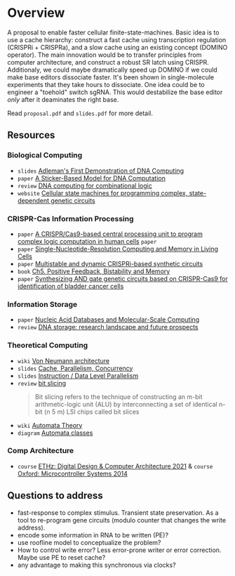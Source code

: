 # Overview

A proposal to enable faster cellular finite-state-machines. Basic idea is to use a cache hierarchy: construct a fast cache using transcription regulation (CRISPRi + CRISPRa), and a slow cache using an existing concept (DOMINO operator). The main innovation would be to transfer principles from computer architecture, and construct a robust SR latch using CRISPR. Additionaly, we could maybe dramatically speed up DOMINO if we could make base editors dissociate faster. It's been shown in single-molecule experiments that they take hours to dissociate. One idea could be to engineer a "toehold" switch sgRNA. This would destabilize the base editor *only* after it deaminates the right base.

Read `proposal.pdf` and `slides.pdf` for more detail.


## Resources
### Biological Computing
* `slides` [Adleman's First Demonstration of DNA Computing](https://users.cs.duke.edu/~reif/courses/molcomplectures/DNA.Computing.Adleman/DNA.Computing.Adleman.pdf)
* `paper` [A Sticker-Based Model for DNA Computation](https://doi.org/10.1089/cmb.1998.5.615) 
* `review` [DNA computing for combinational logic](https://link.springer.com/content/pdf/10.1007/s11432-018-9530-x.pdf) 
* `website` [Cellular state machines for programming complex, state-dependent genetic circuits](https://tlo.mit.edu/technologies/cellular-state-machines-programming-complex-state-dependent-genetic-circuits#:~:text=State%20machines%20can%20exist%20in,response%20to%20chemical%20inducer%20inputs.)

### CRISPR-Cas Information Processing
* `paper` [A CRISPR/Cas9-based central processing unit to program complex logic computation in human cells](https://www.pnas.org/doi/10.1073/pnas.1821740116) `paper`
* `paper` [Single-Nucleotide-Resolution Computing and Memory in Living Cells](https://doi.org/10.1016/j.molcel.2019.07.011)
* `paper` [Multistable and dynamic CRISPRi-based synthetic circuits](https://www.nature.com/articles/s41467-020-16574-1) 
* `book` [Ch5. Positive Feedback, Bistability and Memory](https://doi.org/10.1201/9781420011432) 
* `paper` [Synthesizing AND gate genetic circuits based on CRISPR-Cas9 for identification of bladder cancer cells](https://doi.org/10.1038/ncomms6393)

### Information Storage
* `paper` [Nucleic Acid Databases and Molecular-Scale Computing](https://pubs.acs.org/doi/pdf/10.1021/acsnano.9b02562)
* `review` [DNA storage: research landscape and future prospects](https://doi.org/10.1093/nsr/nwaa007) 

### Theoretical Computing
* `wiki` [Von Neumann architecture](https://en.wikipedia.org/wiki/Von_Neumann_architecture) 
* `slides` [Cache, Parallelism, Concurrency](https://www.cse-lab.ethz.ch/wp-content/uploads/2021/10/Cache-and-Concurrency.pdf) 
* `slides` [Instruction / Data Level Parallelism](https://www.cse-lab.ethz.ch/wp-content/uploads/2021/10/ILP-DLP.pdf) 
* `review` [bit slicing](https://dl.acm.org/doi/pdf/10.5555/1074100.1074172) 
	>Bit slicing refers to the technique of constructing an
	m-bit arithmetic-logic unit (ALU) by interconnecting a
	set of identical n-bit (n 5 m) LSI chips called bit slices
* `wiki` [Automata Theory](https://cs.stanford.edu/people/eroberts/courses/soco/projects/2004-05/automata-theory/basics.html) 
* `diagram` [Automata classes](https://upload.wikimedia.org/wikipedia/commons/a/a2/Automata_theory.svg) 

### Comp Architecture
* `course` [ETHz: Digital Design & Computer Architecture 2021](https://safari.ethz.ch/digitaltechnik/spring2021/doku.php?id=schedule)
& `course` [Oxford: Microcontroller Systems 2014](https://www.robots.ox.ac.uk/~dwm/Courses/2CO_2014/)


## Questions to address
* fast-response to complex stimulus. Transient state preservation. As a tool to re-program gene circuits (modulo counter that changes the write address).
* encode some information in RNA to be written (PE)?
* use roofline model to conceptualize the problem?
* How to control write error? Less error-prone writer or error correction. Maybe use PE to reset cache?
* any advantage to making this synchronous via clocks?
